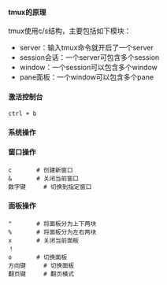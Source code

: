 #### tmux的原理

tmux使用c/s结构，主要包括如下模块：

- server：输入tmux命令就开启了一个server
- session会话：一个server可包含多个session
- window：一个session可以包含多个window
- pane面板：一个window可以包含多个pane

#### 激活控制台

```
ctrl + b
```

#### 系统操作

#### 窗口操作

```
c		# 创建新窗口
&		# 关闭当前窗口
数字键		# 切换到指定窗口
```



#### 面板操作

```
"		# 将面板分为上下两块
%		# 将面板分为左右两块
x		# 关闭当前面板
！
o		# 切换面板
方向键		# 切换面板
翻页键		# 翻页模式
```



